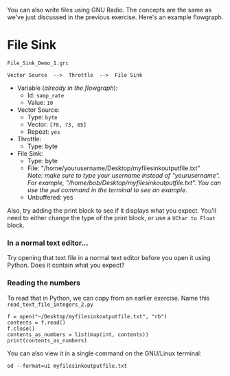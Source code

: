 You can also write files using GNU Radio. The concepts are the same as we've just discussed in the previous exercise. Here's an example flowgraph.

# File Sink

`File_Sink_Demo_1.grc`

```
Vector Source  -->  Throttle  -->  File Sink
```

- Variable (_already in the flowgraph_):
  - Id: `samp_rate`
  - Value: `10`
- Vector Source:
  - Type: `byte`
  - Vector: `[70, 73, 65]`
  - Repeat: `yes`
- Throttle:
  - Type: byte
- File Sink: 
  - Type: byte
  - File: "/home/yourusername/Desktop/myfilesinkoutputfile.txt"  
         _Note: make sure to type your username instead of "yourusername". For example, "/home/bob/Desktop/myfilesinkoutputfile.txt". You can use the `pwd` command in the terminal to see an example._
  - Unbuffered: yes

Also, try adding the print block to see if it displays what you expect. You'll need to either change the type of the print block, or use a `UChar to Float` block.

### In a normal text editor...

Try opening that text file in a normal text editor before you open it using Python. Does it contain what you expect?

### Reading the numbers

To read that in Python, we can copy from an earlier exercise. Name this `read_text_file_integers_2.py`

```python3
f = open("~/Desktop/myfilesinkoutputfile.txt", "rb")
contents = f.read()
f.close()
contents_as_numbers = list(map(int, contents))
print(contents_as_numbers)
```

You can also view it in a single command on the GNU/Linux terminal:

```
od --format=u1 myfilesinkoutputfile.txt
```

